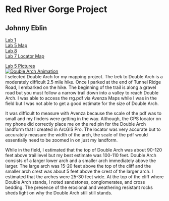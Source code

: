 # Red River Gorge Project
## Johnny Eblin
[Lab 1](https://jseb223.github.io/rrg/lab-01/) <br />
[Lab 5 Map](https://github.com/jseb223/rrg/blob/master/rrg.pdf) <br />
[Lab 8](https://jseb223.github.io/rrg/lab-09(Lab8Webpage)/) <br />
[Lab 7 Locator Map](https://github.com/jseb223/rrg/blob/master/Double_Arch_Layout_Cliffs_40ft_72dpi.jpg) <br />

[Lab 5 Pictures](https://github.com/jseb223/rrg/tree/master/Field_Trip_Pictures(Lab5)) <br />
[![Double Arch Animation](http://img.youtube.com/vi/w7gxTa23bew/0.jpg)](https://www.youtube.com/watch?v=w7gxTa23bew) <br />
I selected Double Arch for my mapping project. The trek to Double Arch is a moderately difficult 2.5 mile hike. Once I parked at the end of Tunnel Ridge Road, I embarked on the hike. The beginning of the trail is along a gravel road but you must follow a narrow trail down into a valley to reach Double Arch. I was able to access the rrg.pdf via Avenza Maps while I was in the field but I was not able to get a good estimate for the size of Double Arch. <br />

It was difficult to measure with Avenza because the scale of the pdf was to small and my finders were getting in the way. Although, the GPS locator on my phone did correctly place me on the red pin for the Double Arch landform that I created in ArcGIS Pro. The locator was very accurate but to accurately measure the width of the arch, the scale of the pdf would essentially need to be zoomed in on just my landform. <br />

While in the field, I estimated that the top of Double Arch was about 90-120 feet above trail level but my best estimate was 100-110 feet. Double Arch consists of a larger lower arch and a smaller arch immediately above the larger. The large arch was 15-20 feet above the top of the cliff and the smaller arch crest was about 5 feet above the crest of the larger arch. I estimated that the arches were 25-30 feet wide. At the top of the cliff where Double Arch stands, I noted sandstones, conglomerates, and cross bedding. The presence of the erosional and weathering resistant rocks sheds light on why the Double Arch still still stands.